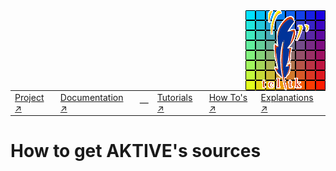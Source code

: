 
<img src='../assets/aktive-logo-128.png' style='float:right;'>

|||||||
|---|---|---|---|---|---|
|[Project ↗](../README.md)|[Documentation ↗](index.md)|&mdash;|[Tutorials ↗](tutorials.md)|[How To's ↗](howtos.md)|[Explanations ↗](explanations.md)|[References ↗](ref/index.md)|

# How to get AKTIVE's sources
